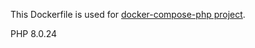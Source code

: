 This Dockerfile is used for [docker-compose-php project](https://github.com/rhamdeew/docker-compose-php).

PHP 8.0.24
